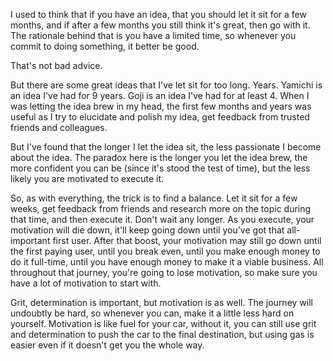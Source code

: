 I used to think that if you have an idea, that you should let it sit for a few months, and if after a few months you still think it's great, then go with it. The rationale behind that is you have a limited time, so whenever you commit to doing something, it better be good.

That's not bad advice.

But there are some great ideas that I've let sit for too long. Years. Yamichi is an idea I've had for 9 years. Goji is an idea I've had for at least 4. When I was letting the idea brew in my head, the first few months and years was useful as I try to elucidate and polish my idea, get feedback from trusted friends and colleagues.

But I've found that the longer I let the idea sit, the less passionate I become about the idea. The paradox here is the longer you let the idea brew, the more confident you can be (since it's stood the test of time), but the less likely you are motivated to execute it.

So, as with everything, the trick is to find a balance. Let it sit for a few weeks, get feedback from friends and research more on the topic during that time, and then execute it. Don't wait any longer. As you execute, your motivation will die down, it'll keep going down until you've got that all-important first user. After that boost, your motivation may still go down until the first paying user, until you break even, until you make enough money to do it full-time, until you have enough money to make it a viable business. All throughout that journey, you're going to lose motivation, so make sure you have a lot of motivation to start with.

Grit, determination is important, but motivation is as well. The journey will undoubtly be hard, so whenever you can, make it a little less hard on yourself. Motivation is like fuel for your car, without it, you can still use grit and determination to push the car to the final destination, but using gas is easier even if it doesn't get you the whole way.
